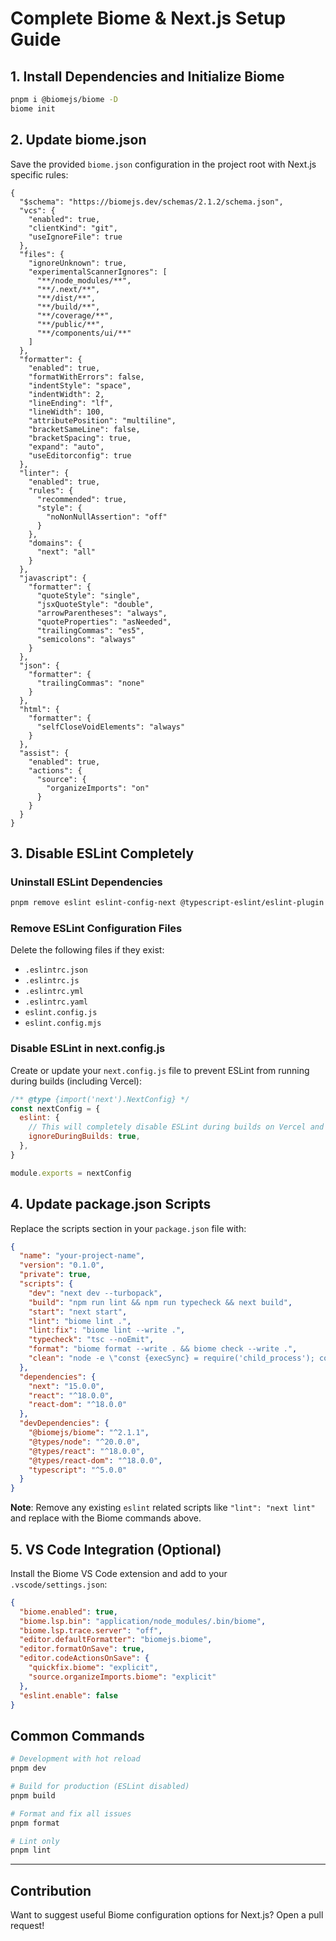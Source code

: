 # Complete Biome & Next.js Setup Guide

## 1. Install Dependencies and Initialize Biome
```bash
pnpm i @biomejs/biome -D  
biome init
```

## 2. Update biome.json
Save the provided `biome.json` configuration in the project root with Next.js specific rules:

```jsonc
{
  "$schema": "https://biomejs.dev/schemas/2.1.2/schema.json",
  "vcs": {
    "enabled": true,
    "clientKind": "git",
    "useIgnoreFile": true
  },
  "files": {
    "ignoreUnknown": true,
    "experimentalScannerIgnores": [
      "**/node_modules/**",
      "**/.next/**",
      "**/dist/**",
      "**/build/**",
      "**/coverage/**",
      "**/public/**",
      "**/components/ui/**"
    ]
  },
  "formatter": {
    "enabled": true,
    "formatWithErrors": false,
    "indentStyle": "space",
    "indentWidth": 2,
    "lineEnding": "lf",
    "lineWidth": 100,
    "attributePosition": "multiline",
    "bracketSameLine": false,
    "bracketSpacing": true,
    "expand": "auto",
    "useEditorconfig": true
  },
  "linter": {
    "enabled": true,
    "rules": {
      "recommended": true,
      "style": {
        "noNonNullAssertion": "off"
      }
    },
    "domains": {
      "next": "all"
    }
  },
  "javascript": {
    "formatter": {
      "quoteStyle": "single",
      "jsxQuoteStyle": "double",
      "arrowParentheses": "always",
      "quoteProperties": "asNeeded",
      "trailingCommas": "es5",
      "semicolons": "always"
    }
  },
  "json": {
    "formatter": {
      "trailingCommas": "none"
    }
  },
  "html": {
    "formatter": {
      "selfCloseVoidElements": "always"
    }
  },
  "assist": {
    "enabled": true,
    "actions": {
      "source": {
        "organizeImports": "on"
      }
    }
  }
}

```

## 3. Disable ESLint Completely

### Uninstall ESLint Dependencies
```bash
pnpm remove eslint eslint-config-next @typescript-eslint/eslint-plugin @typescript-eslint/parser
```

### Remove ESLint Configuration Files
Delete the following files if they exist:
- `.eslintrc.json`
- `.eslintrc.js`
- `.eslintrc.yml`
- `.eslintrc.yaml`
- `eslint.config.js`
- `eslint.config.mjs`

### Disable ESLint in next.config.js
Create or update your `next.config.js` file to prevent ESLint from running during builds (including Vercel):

```javascript
/** @type {import('next').NextConfig} */
const nextConfig = {
  eslint: {
    // This will completely disable ESLint during builds on Vercel and locally
    ignoreDuringBuilds: true,
  },
}

module.exports = nextConfig
```

## 4. Update package.json Scripts
Replace the scripts section in your `package.json` file with:

```json
{
  "name": "your-project-name",
  "version": "0.1.0",
  "private": true,
  "scripts": {
    "dev": "next dev --turbopack",
    "build": "npm run lint && npm run typecheck && next build",
    "start": "next start",
    "lint": "biome lint .",
    "lint:fix": "biome lint --write .",
    "typecheck": "tsc --noEmit",
    "format": "biome format --write . && biome check --write .",
    "clean": "node -e \"const {execSync} = require('child_process'); const isWin = process.platform === 'win32'; execSync(isWin ? 'rd /s /q .next && rd /s /q node_modules' : 'rm -rf .next node_modules');\""
  },
  "dependencies": {
    "next": "15.0.0",
    "react": "^18.0.0",
    "react-dom": "^18.0.0"
  },
  "devDependencies": {
    "@biomejs/biome": "^2.1.1",
    "@types/node": "^20.0.0",
    "@types/react": "^18.0.0",
    "@types/react-dom": "^18.0.0",
    "typescript": "^5.0.0"
  }
}
```

**Note**: Remove any existing `eslint` related scripts like `"lint": "next lint"` and replace with the Biome commands above.

## 5. VS Code Integration (Optional)
Install the Biome VS Code extension and add to your `.vscode/settings.json`:

```json
{
  "biome.enabled": true,
  "biome.lsp.bin": "application/node_modules/.bin/biome",
  "biome.lsp.trace.server": "off",
  "editor.defaultFormatter": "biomejs.biome",
  "editor.formatOnSave": true,
  "editor.codeActionsOnSave": {
    "quickfix.biome": "explicit",
    "source.organizeImports.biome": "explicit"
  },
  "eslint.enable": false
}
```

## Common Commands

```bash
# Development with hot reload
pnpm dev

# Build for production (ESLint disabled)
pnpm build

# Format and fix all issues
pnpm format

# Lint only
pnpm lint
```

---

## Contribution
Want to suggest useful Biome configuration options for Next.js? Open a pull request!
